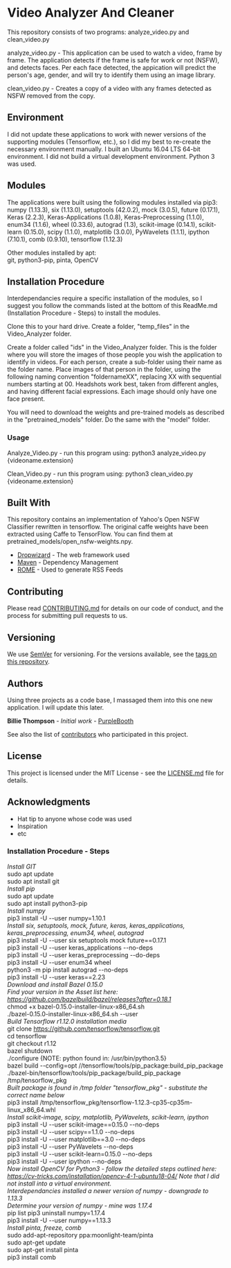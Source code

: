# Video Analyzer And Cleaner

This repository consists of two programs:   analyze_video.py   and  clean_video.py  

analyze_video.py - This application can be used to watch a video, frame by frame.  The application detects if the frame is safe for work or not (NSFW), and detects faces.  Per each face detected, the appication will predict the person's age, gender, and will try to identify them using an image library.  

clean_video.py - Creates a copy of a video with any frames detected as NSFW removed from the copy.


## Environment

I did not update these applications to work with newer versions of the supporting modules (Tensorflow, etc.), so I did my best to re-create the necessary environment manually.  I built an Ubuntu 16.04 LTS 64-bit environment.  I did not build a virtual development environment.  Python 3 was used.


## Modules

The applications were built using the following modules installed via pip3:
numpy (1.13.3), six (1.13.0), setuptools (42.0.2), mock (3.0.5), future (0.17.1), Keras (2.2.3), Keras-Applications (1.0.8), Keras-Preprocessing (1.1.0), enum34 (1.1.6), wheel (0.33.6), autograd (1.3), scikit-image (0.14.1), scikit-learn (0.15.0), scipy (1.1.0), matplotlib (3.0.0), PyWavelets (1.1.1), ipython (7.10.1), comb (0.9.10), tensorflow (1.12.3)  
  
Other modules installed by apt:  
git, python3-pip, pinta, OpenCV


## Installation Procedure

Interdependancies require a specific installation of the modules, so I suggest you follow the commands listed at the bottom of this ReadMe.md (Installation Procedure - Steps) to install the modules.  
  
Clone this to your hard drive.  Create a folder, "temp_files" in the Video_Analyzer folder.  
  
Create a folder called "ids" in the Video_Analyzer folder.  This is the folder where you will store the images of those people you wish the application to identify in videos.  For each person, create a sub-folder using their name as the folder name.  Place images of that person in the folder, using the following naming convention "foldernameXX", replacing XX with sequential numbers starting at 00.  Headshots work best, taken from different angles, and having different facial expressions. Each image should only have one face present.  
  
You will need to download the weights and pre-trained models as described in the "pretrained_models" folder. Do the same with the "model" folder.  


### Usage

Analyze_Video.py - run this program using: python3 analyze_video.py {videoname.extension}  
  
Clean_Video.py - run this program using: python3 clean_video.py {videoname.extension}  


## Built With

This repository contains an implementation of Yahoo's Open NSFW Classifier rewritten in tensorflow. The original caffe weights have been extracted using Caffe to TensorFlow. You can find them at pretrained_models/open_nsfw-weights.npy.  

* [Dropwizard](http://www.dropwizard.io/1.0.2/docs/) - The web framework used
* [Maven](https://maven.apache.org/) - Dependency Management
* [ROME](https://rometools.github.io/rome/) - Used to generate RSS Feeds

## Contributing

Please read [CONTRIBUTING.md](https://gist.github.com/PurpleBooth/b24679402957c63ec426) for details on our code of conduct, and the process for submitting pull requests to us.  

## Versioning

We use [SemVer](http://semver.org/) for versioning. For the versions available, see the [tags on this repository](https://github.com/your/project/tags).  

## Authors

Using three projects as a code base, I massaged them into this one new application.  I will update this later.  

**Billie Thompson** - *Initial work* - [PurpleBooth](https://github.com/PurpleBooth)

See also the list of [contributors](https://github.com/your/project/contributors) who participated in this project.

## License

This project is licensed under the MIT License - see the [LICENSE.md](LICENSE.md) file for details.

## Acknowledgments

* Hat tip to anyone whose code was used
* Inspiration
* etc

### Installation Procedure - Steps
*Install GIT*  
sudo apt update  
sudo apt install git  
*Install pip*  
sudo apt update  
sudo apt install python3-pip  
*Install numpy*  
pip3 install -U --user numpy=1.10.1  
*Install six, setuptools, mock, future, keras, keras_applications, keras_preprocessing, enum34, wheel, autograd*  
pip3 install -U --user six setuptools mock future==0.17.1  
pip3 install -U --user keras_applications --no-deps  
pip3 install -U --user keras_preprocessing --do-deps  
pip3 install -U --user enum34 wheel  
python3 -m pip install autograd --no-deps  
pip3 install -U --user keras==2.23  
*Download and install Bazel 0.15.0*  
*Find your version in the Asset list here: https://github.com/bazelbuild/bazel/releases?after=0.18.1*  
chmod +x bazel-0.15.0-installer-linux-x86_64.sh  
./bazel-0.15.0-installer-linux-x86_64.sh --user  
*Build Tensorflow r1.12.0 installation media*  
git clone https://github.com/tensorflow/tensorflow.git  
cd tensorflow  
git checkout r1.12  
bazel shutdown  
./configure  {NOTE: python found in: /usr/bin/python3.5}  
bazel build --config=opt //tensorflow/tools/pip_package:build_pip_package  
./bazel-bin/tensorflow/tools/pip_package/build_pip_package /tmp/tensorflow_pkg  
*Built package is found in /tmp folder "tensorflow_pkg" - substitute the correct name below*  
pip3 install /tmp/tensorflow_pkg/tensorflow-1.12.3-cp35-cp35m-linux_x86_64.whl  
*Install scikit-image, scipy, matplotlib, PyWavelets, scikit-learn, ipython*  
pip3 install -U --user scikit-image==0.15.0 --no-deps  
pip3 install -U --user scipy==1.1.0 --no-deps  
pip3 install -U --user matplotlib==3.0 --no-deps  
pip3 install -U --user PyWavelets --no-deps  
pip3 install -U --user scikit-learn=0.15.0 --no-deps  
pip3 install -U --user ipython --no-deps  
*Now install OpenCV for Python3 - follow the detailed steps outlined here: https://cv-tricks.com/installation/opencv-4-1-ubuntu18-04/   Note that I did not install into a virtual environment.*  
*Interdependancies installed a newer version of numpy - downgrade to 1.13.3*  
*Determine your version of numpy - mine was 1.17.4*  
pip list 
pip3 uninstall numpy=1.17.4  
pip3 install -U --user numpy==1.13.3  
*Install pinta, freeze, comb*  
sudo add-apt-repository ppa:moonlight-team/pinta  
sudo apt-get update  
sudo apt-get install pinta  
pip3 install comb  
